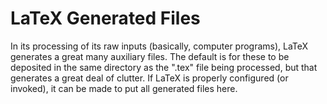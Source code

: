 # LaTeX Generated Files

In its processing of its raw inputs (basically, computer programs), LaTeX generates
a great many auxiliary files. The default is for these to be deposited in the same
directory as the ".tex" file being processed, but that generates a great deal of
clutter. If LaTeX is properly configured (or invoked), it can be made to put all
generated files here.

